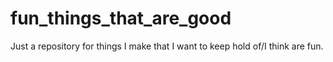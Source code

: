 # fun_things_that_are_good
Just a repository for things I make that I want to keep hold of/I think are fun.
